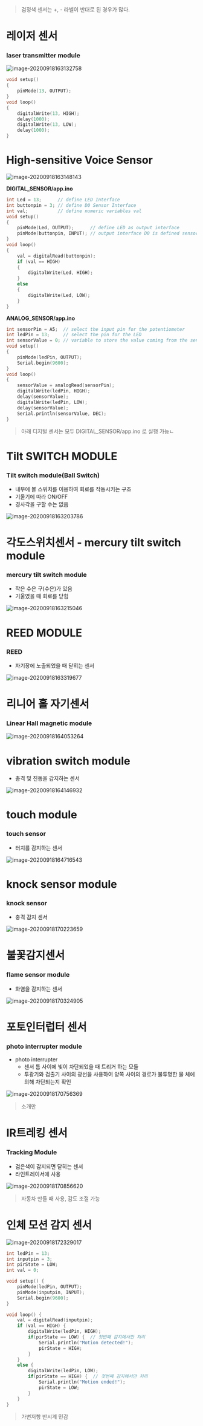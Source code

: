 >   검정색 센서는 +, - 라벨이 반대로 된 경우가 많다.



# 레이저 센서

### laser transmitter module

![image-20200918163132758](2.Digital_Sensors.assets/image-20200918163132758.png)

```c++
void setup()
{
    pinMode(13, OUTPUT);
}
void loop()
{
    digitalWrite(13, HIGH);
    delay(1000);
    digitalWrite(13, LOW);
    delay(1000);
}
```

  

# High-sensitive Voice Sensor

![image-20200918163148143](2.Digital_Sensors.assets/image-20200918163148143.png)

  

**DIGITAL_SENSOR/app.ino**

```c++
int Led = 13;      // define LED Interface
int buttonpin = 3; // define D0 Sensor Interface
int val;           // define numeric variables val
void setup()
{
    pinMode(Led, OUTPUT);      // define LED as output interface
    pinMode(buttonpin, INPUT); // output interface D0 is defined sensor
}
void loop()
{
    val = digitalRead(buttonpin);
    if (val == HIGH)
    {
        digitalWrite(Led, HIGH);
    }
    else
    {
        digitalWrite(Led, LOW);
    }
}
```

  

**ANALOG_SENSOR/app.ino**

```c++
int sensorPin = A5;  // select the input pin for the potentiometer
int ledPin = 13;     // select the pin for the LED
int sensorValue = 0; // variable to store the value coming from the sensor
void setup()
{
    pinMode(ledPin, OUTPUT);
    Serial.begin(9600);
}
void loop()
{
    sensorValue = analogRead(sensorPin);
    digitalWrite(ledPin, HIGH);
    delay(sensorValue);
    digitalWrite(ledPin, LOW);
    delay(sensorValue);
    Serial.println(sensorValue, DEC);
}
```

  

>   아래 디지털 센서는 모두 DIGITAL_SENSOR/app.ino 로 실행 가능ㄴ



# Tilt SWITCH MODULE

### Tilt switch module(Ball Switch)

-   내부에 볼 스위치를 이용하여 회로를 작동시키는 구조
-   기울기에 따라 ON/OFF
-   경사각을 구할 수는 없음

![image-20200918163203786](2.Digital_Sensors.assets/image-20200918163203786.png)

  

# 각도스위치센서 - mercury tilt switch module

###  mercury tilt switch module

-   작은 수은 구(수은)가 있음
-   기울였을 때 회로를 닫힘

![image-20200918163215046](2.Digital_Sensors.assets/image-20200918163215046.png)

   

# REED MODULE

### REED 

-   자기장에 노출되었을 때 닫히는 센서

![image-20200918163319677](2.Digital_Sensors.assets/image-20200918163319677.png)

  

# 리니어 홀 자기센서

### Linear Hall magnetic module

![image-20200918164053264](2.Digital_Sensors.assets/image-20200918164053264.png)



# vibration switch module

-   충격 및 진동을 감지하는 센서

![image-20200918164146932](2.Digital_Sensors.assets/image-20200918164146932.png)

  

# touch module

### touch sensor

-    터치를 감지하는 센서

![image-20200918164716543](2.Digital_Sensors.assets/image-20200918164716543.png)

  

# knock sensor module

### knock sensor

-   충격 감지 센서

![image-20200918170223659](2.Digital_Sensors.assets/image-20200918170223659.png)

  

# 불꽃감지센서

### flame sensor module

-   화염을 감지하는 센서

![image-20200918170324905](2.Digital_Sensors.assets/image-20200918170324905.png)

  

# 포토인터럽터 센서

### photo interrupter module

-   photo interrupter
    -   센서 틈 사이에 빛이 차단되었을 때 트리거 하는 모듈
    -   투광기와 검출기 사이의 광선을 사용하여 양쪽 사이의 경로가 불투명한 물 체에 의해 차단되는지 확인

![image-20200918170756369](2.Digital_Sensors.assets/image-20200918170756369.png)

>   소개만

  

# IR트레킹 센서

### Tracking Module

-   검은색이 감지되면 닫히는 센서
-   라인트레이서에 사용

![image-20200918170856620](2.Digital_Sensors.assets/image-20200918170856620.png)

>   자동차 만들 때 사용, 감도 조절 가능

  

# 인체 모션 감지 센서

![image-20200918172329017](2.Digital_Sensors.assets/image-20200918172329017.png)

```c++
int ledPin = 13;
int inputpin = 3;
int pirState = LOW;
int val = 0;

void setup() {
    pinMode(ledPin, OUTPUT);
    pinMode(inputpin, INPUT);
    Serial.begin(9600);
}

void loop() {
    val = digitalRead(inputpin);
    if (val == HIGH) {
        digitalWrite(ledPin, HIGH);
        if(pirState == LOW) {  // 첫번째 감지에서만 처리
            Serial.println("Motion detected!");
            pirState = HIGH;
        }
    }
    else {
        digitalWrite(ledPin, LOW);
        if(pirState == HIGH) {  // 첫번째 감지에서만 처리
            Serial.println("Motion ended!");
            pirState = LOW;
        }
    }
}
```

>   가변저항 반시계 민감